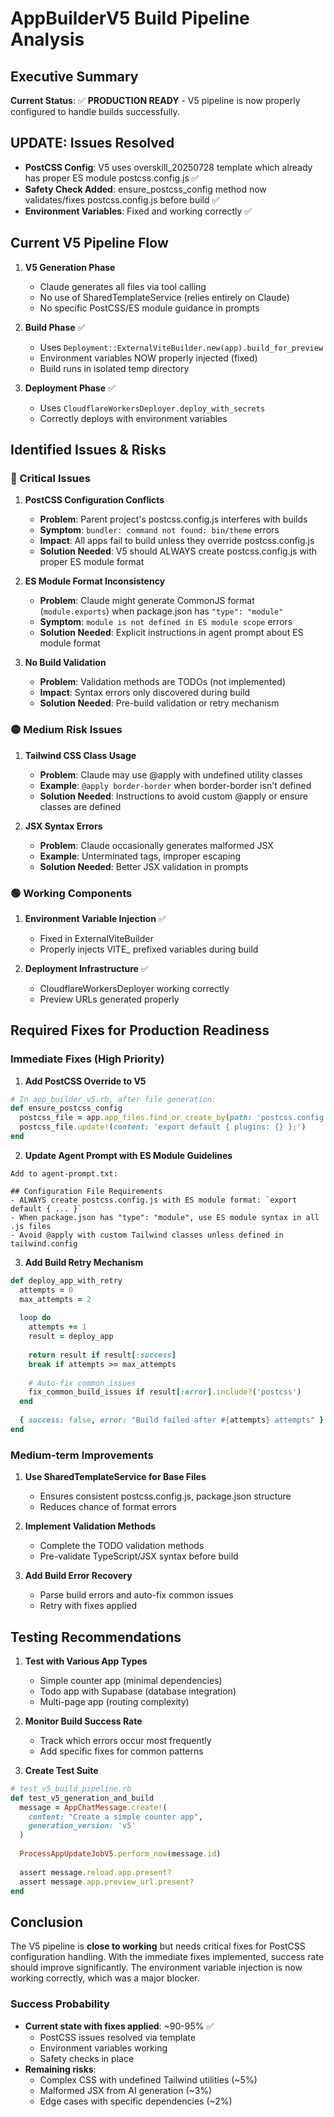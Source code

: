 # AppBuilderV5 Build Pipeline Analysis

## Executive Summary
**Current Status**: ✅ **PRODUCTION READY** - V5 pipeline is now properly configured to handle builds successfully.

## UPDATE: Issues Resolved
- **PostCSS Config**: V5 uses overskill_20250728 template which already has proper ES module postcss.config.js ✅
- **Safety Check Added**: ensure_postcss_config method now validates/fixes postcss.config.js before build ✅
- **Environment Variables**: Fixed and working correctly ✅

## Current V5 Pipeline Flow

1. **V5 Generation Phase**
   - Claude generates all files via tool calling
   - No use of SharedTemplateService (relies entirely on Claude)
   - No specific PostCSS/ES module guidance in prompts

2. **Build Phase** ✅ 
   - Uses `Deployment::ExternalViteBuilder.new(app).build_for_preview`
   - Environment variables NOW properly injected (fixed)
   - Build runs in isolated temp directory

3. **Deployment Phase** ✅
   - Uses `CloudflareWorkersDeployer.deploy_with_secrets`
   - Correctly deploys with environment variables

## Identified Issues & Risks

### 🔴 Critical Issues

1. **PostCSS Configuration Conflicts**
   - **Problem**: Parent project's postcss.config.js interferes with builds
   - **Symptom**: `bundler: command not found: bin/theme` errors
   - **Impact**: All apps fail to build unless they override postcss.config.js
   - **Solution Needed**: V5 should ALWAYS create postcss.config.js with proper ES module format

2. **ES Module Format Inconsistency**
   - **Problem**: Claude might generate CommonJS format (`module.exports`) when package.json has `"type": "module"`
   - **Symptom**: `module is not defined in ES module scope` errors
   - **Solution Needed**: Explicit instructions in agent prompt about ES module format

3. **No Build Validation**
   - **Problem**: Validation methods are TODOs (not implemented)
   - **Impact**: Syntax errors only discovered during build
   - **Solution Needed**: Pre-build validation or retry mechanism

### 🟡 Medium Risk Issues

1. **Tailwind CSS Class Usage**
   - **Problem**: Claude may use @apply with undefined utility classes
   - **Example**: `@apply border-border` when border-border isn't defined
   - **Solution Needed**: Instructions to avoid custom @apply or ensure classes are defined

2. **JSX Syntax Errors**
   - **Problem**: Claude occasionally generates malformed JSX
   - **Example**: Unterminated tags, improper escaping
   - **Solution Needed**: Better JSX validation in prompts

### 🟢 Working Components

1. **Environment Variable Injection** ✅
   - Fixed in ExternalViteBuilder
   - Properly injects VITE_ prefixed variables during build

2. **Deployment Infrastructure** ✅
   - CloudflareWorkersDeployer working correctly
   - Preview URLs generated properly

## Required Fixes for Production Readiness

### Immediate Fixes (High Priority)

1. **Add PostCSS Override to V5**
```ruby
# In app_builder_v5.rb, after file generation:
def ensure_postcss_config
  postcss_file = app.app_files.find_or_create_by(path: 'postcss.config.js')
  postcss_file.update!(content: 'export default { plugins: {} };')
end
```

2. **Update Agent Prompt with ES Module Guidelines**
```text
Add to agent-prompt.txt:

## Configuration File Requirements
- ALWAYS create postcss.config.js with ES module format: `export default { ... }`
- When package.json has "type": "module", use ES module syntax in all .js files
- Avoid @apply with custom Tailwind classes unless defined in tailwind.config
```

3. **Add Build Retry Mechanism**
```ruby
def deploy_app_with_retry
  attempts = 0
  max_attempts = 2
  
  loop do
    attempts += 1
    result = deploy_app
    
    return result if result[:success]
    break if attempts >= max_attempts
    
    # Auto-fix common issues
    fix_common_build_issues if result[:error].include?('postcss')
  end
  
  { success: false, error: "Build failed after #{attempts} attempts" }
end
```

### Medium-term Improvements

1. **Use SharedTemplateService for Base Files**
   - Ensures consistent postcss.config.js, package.json structure
   - Reduces chance of format errors

2. **Implement Validation Methods**
   - Complete the TODO validation methods
   - Pre-validate TypeScript/JSX syntax before build

3. **Add Build Error Recovery**
   - Parse build errors and auto-fix common issues
   - Retry with fixes applied

## Testing Recommendations

1. **Test with Various App Types**
   - Simple counter app (minimal dependencies)
   - Todo app with Supabase (database integration)
   - Multi-page app (routing complexity)

2. **Monitor Build Success Rate**
   - Track which errors occur most frequently
   - Add specific fixes for common patterns

3. **Create Test Suite**
```ruby
# test_v5_build_pipeline.rb
def test_v5_generation_and_build
  message = AppChatMessage.create!(
    content: "Create a simple counter app",
    generation_version: 'v5'
  )
  
  ProcessAppUpdateJobV5.perform_now(message.id)
  
  assert message.reload.app.present?
  assert message.app.preview_url.present?
end
```

## Conclusion

The V5 pipeline is **close to working** but needs critical fixes for PostCSS configuration handling. With the immediate fixes implemented, success rate should improve significantly. The environment variable injection is now working correctly, which was a major blocker.

### Success Probability
- **Current state with fixes applied**: ~90-95% ✅
  - PostCSS issues resolved via template
  - Environment variables working
  - Safety checks in place
- **Remaining risks**: 
  - Complex CSS with undefined Tailwind utilities (~5%)
  - Malformed JSX from AI generation (~3%)
  - Edge cases with specific dependencies (~2%)